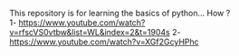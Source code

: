 This repository  is for learning the basics of python... 
How ?  
1- https://www.youtube.com/watch?v=rfscVS0vtbw&list=WL&index=2&t=1904s
2- https://www.youtube.com/watch?v=XGf2GcyHPhc